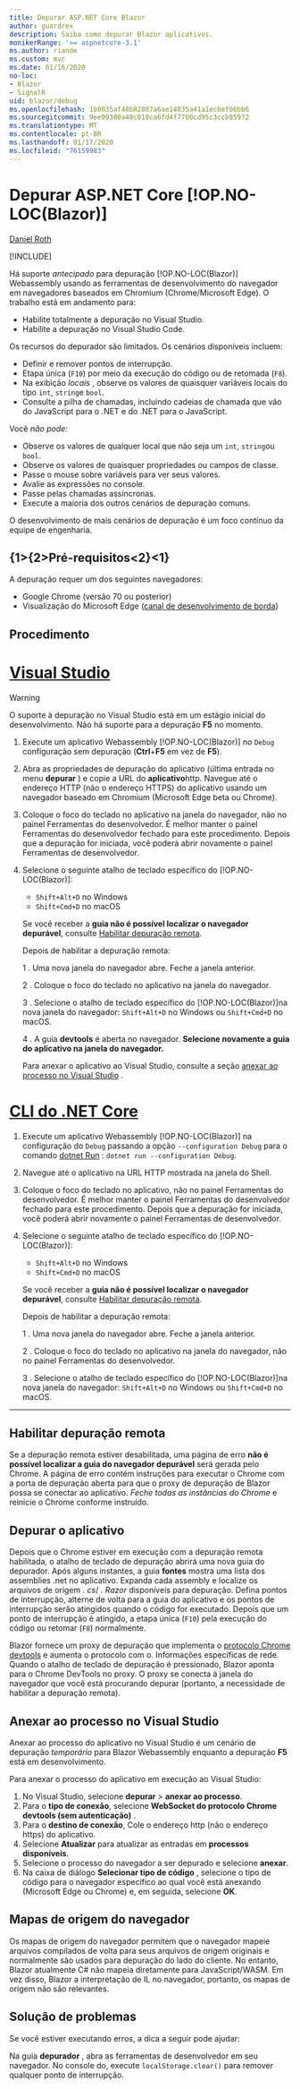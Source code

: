 ```yaml
---
title: Depurar ASP.NET Core Blazor
author: guardrex
description: Saiba como depurar Blazor aplicativos.
monikerRange: '>= aspnetcore-3.1'
ms.author: riande
ms.custom: mvc
ms.date: 01/16/2020
no-loc:
- Blazor
- SignalR
uid: blazor/debug
ms.openlocfilehash: 1b0035af48b82807a6ae14835a41a1ecbef06bb6
ms.sourcegitcommit: 9ee99300a48c810ca6fd4f7700cd95c3ccb85972
ms.translationtype: MT
ms.contentlocale: pt-BR
ms.lasthandoff: 01/17/2020
ms.locfileid: "76159983"
---
```

# <a name="debug-aspnet-core-opno-locblazor"></a>Depurar ASP.NET Core [!OP.NO-LOC(Blazor)]

[Daniel Roth](https://github.com/danroth27)

[!INCLUDE[](~/includes/blazorwasm-preview-notice.md)]

Há suporte *antecipado* para depuração [!OP.NO-LOC(Blazor)] Webassembly usando as ferramentas de desenvolvimento do navegador em navegadores baseados em Chromium (Chrome/Microsoft Edge). O trabalho está em andamento para:

* Habilite totalmente a depuração no Visual Studio.
* Habilite a depuração no Visual Studio Code.

Os recursos do depurador são limitados. Os cenários disponíveis incluem:

* Definir e remover pontos de interrupção.
* Etapa única (`F10`) por meio da execução do código ou de retomada (`F8`).
* Na exibição *locais* , observe os valores de quaisquer variáveis locais do tipo `int`, `string`e `bool`.
* Consulte a pilha de chamadas, incluindo cadeias de chamada que vão do JavaScript para o .NET e do .NET para o JavaScript.

Você *não pode*:

* Observe os valores de qualquer local que não seja um `int`, `string`ou `bool`.
* Observe os valores de quaisquer propriedades ou campos de classe.
* Passe o mouse sobre variáveis para ver seus valores.
* Avalie as expressões no console.
* Passe pelas chamadas assíncronas.
* Execute a maioria dos outros cenários de depuração comuns.

O desenvolvimento de mais cenários de depuração é um foco contínuo da equipe de engenharia.

## <a name="prerequisites"></a>{1&gt;{2&gt;Pré-requisitos&lt;2}&lt;1}

A depuração requer um dos seguintes navegadores:

* Google Chrome (versão 70 ou posterior)
* Visualização do Microsoft Edge ([canal de desenvolvimento de borda](https://www.microsoftedgeinsider.com))

## <a name="procedure"></a>Procedimento

# <a name="visual-studio"></a>[Visual Studio](#tab/visual-studio)

> [!WARNING]
> O suporte à depuração no Visual Studio está em um estágio inicial do desenvolvimento. Não há suporte para a depuração **F5** no momento.

1. Execute um aplicativo Webassembly [!OP.NO-LOC(Blazor)] no `Debug` configuração sem depuração (**Ctrl**+**F5** em vez de **F5**).
1. Abra as propriedades de depuração do aplicativo (última entrada no menu **depurar** ) e copie a URL do **aplicativo**http. Navegue até o endereço HTTP (não o endereço HTTPS) do aplicativo usando um navegador baseado em Chromium (Microsoft Edge beta ou Chrome).
1. Coloque o foco do teclado no aplicativo na janela do navegador, não no painel Ferramentas do desenvolvedor. É melhor manter o painel Ferramentas do desenvolvedor fechado para este procedimento. Depois que a depuração for iniciada, você poderá abrir novamente o painel Ferramentas de desenvolvedor.
1. Selecione o seguinte atalho de teclado específico do [!OP.NO-LOC(Blazor)]:

   * `Shift+Alt+D` no Windows
   * `Shift+Cmd+D` no macOS

   Se você receber a **guia não é possível localizar o navegador depurável**, consulte [Habilitar depuração remota](#enable-remote-debugging).
   
   Depois de habilitar a depuração remota:
   
   1 \. Uma nova janela do navegador abre. Feche a janela anterior.

   2 \. Coloque o foco do teclado no aplicativo na janela do navegador.

   3 \. Selecione o atalho de teclado específico do [!OP.NO-LOC(Blazor)]na nova janela do navegador: `Shift+Alt+D` no Windows ou `Shift+Cmd+D` no macOS.

   4 \. A guia **devtools** é aberta no navegador. **Selecione novamente a guia do aplicativo na janela do navegador.**

   Para anexar o aplicativo ao Visual Studio, consulte a seção [anexar ao processo no Visual Studio](#attach-to-process-in-visual-studio) .

# <a name="net-core-cli"></a>[CLI do .NET Core](#tab/netcore-cli/)

1. Execute um aplicativo Webassembly [!OP.NO-LOC(Blazor)] na configuração do `Debug` passando a opção `--configuration Debug` para o comando [dotnet Run](/dotnet/core/tools/dotnet-run) : `dotnet run --configuration Debug`.
1. Navegue até o aplicativo na URL HTTP mostrada na janela do Shell.
1. Coloque o foco do teclado no aplicativo, não no painel Ferramentas do desenvolvedor. É melhor manter o painel Ferramentas do desenvolvedor fechado para este procedimento. Depois que a depuração for iniciada, você poderá abrir novamente o painel Ferramentas de desenvolvedor.
1. Selecione o seguinte atalho de teclado específico do [!OP.NO-LOC(Blazor)]:

   * `Shift+Alt+D` no Windows
   * `Shift+Cmd+D` no macOS

   Se você receber a **guia não é possível localizar o navegador depurável**, consulte [Habilitar depuração remota](#enable-remote-debugging).
   
   Depois de habilitar a depuração remota:
   
   1 \. Uma nova janela do navegador abre. Feche a janela anterior.

   2 \. Coloque o foco do teclado no aplicativo na janela do navegador, não no painel Ferramentas do desenvolvedor.

   3 \. Selecione o atalho de teclado específico do [!OP.NO-LOC(Blazor)]na nova janela do navegador: `Shift+Alt+D` no Windows ou `Shift+Cmd+D` no macOS.

---

## <a name="enable-remote-debugging"></a>Habilitar depuração remota

Se a depuração remota estiver desabilitada, uma página de erro **não é possível localizar a guia do navegador depurável** será gerada pelo Chrome. A página de erro contém instruções para executar o Chrome com a porta de depuração aberta para que o proxy de depuração de Blazor possa se conectar ao aplicativo. *Feche todas as instâncias do Chrome* e reinicie o Chrome conforme instruído.

## <a name="debug-the-app"></a>Depurar o aplicativo

Depois que o Chrome estiver em execução com a depuração remota habilitada, o atalho de teclado de depuração abrirá uma nova guia do depurador. Após alguns instantes, a guia **fontes** mostra uma lista dos assemblies .net no aplicativo. Expanda cada assembly e localize os arquivos de origem *. cs*/ *. Razor* disponíveis para depuração. Defina pontos de interrupção, alterne de volta para a guia do aplicativo e os pontos de interrupção serão atingidos quando o código for executado. Depois que um ponto de interrupção é atingido, a etapa única (`F10`) pela execução do código ou retomar (`F8`) normalmente.

Blazor fornece um proxy de depuração que implementa o [protocolo Chrome devtools](https://chromedevtools.github.io/devtools-protocol/) e aumenta o protocolo com o. Informações específicas de rede. Quando o atalho de teclado de depuração é pressionado, Blazor aponta para o Chrome DevTools no proxy. O proxy se conecta à janela do navegador que você está procurando depurar (portanto, a necessidade de habilitar a depuração remota).

## <a name="attach-to-process-in-visual-studio"></a>Anexar ao processo no Visual Studio

Anexar ao processo do aplicativo no Visual Studio é um cenário de depuração *temporário* para Blazor Webassembly enquanto a depuração **F5** está em desenvolvimento.

Para anexar o processo do aplicativo em execução ao Visual Studio:

1. No Visual Studio, selecione **depurar** > **anexar ao processo**.
1. Para o **tipo de conexão**, selecione **WebSocket do protocolo Chrome devtools (sem autenticação)** .
1. Para o **destino de conexão**, Cole o endereço http (não o endereço https) do aplicativo.
1. Selecione **Atualizar** para atualizar as entradas em **processos disponíveis**.
1. Selecione o processo do navegador a ser depurado e selecione **anexar**.
1. Na caixa de diálogo **Selecionar tipo de código** , selecione o tipo de código para o navegador específico ao qual você está anexando (Microsoft Edge ou Chrome) e, em seguida, selecione **OK**.

## <a name="browser-source-maps"></a>Mapas de origem do navegador

Os mapas de origem do navegador permitem que o navegador mapeie arquivos compilados de volta para seus arquivos de origem originais e normalmente são usados para depuração do lado do cliente. No entanto, Blazor atualmente C# não mapeia diretamente para JavaScript/WASM. Em vez disso, Blazor a interpretação de IL no navegador, portanto, os mapas de origem não são relevantes.

## <a name="troubleshoot"></a>Solução de problemas

Se você estiver executando erros, a dica a seguir pode ajudar:

Na guia **depurador** , abra as ferramentas de desenvolvedor em seu navegador. No console do, execute `localStorage.clear()` para remover qualquer ponto de interrupção.
